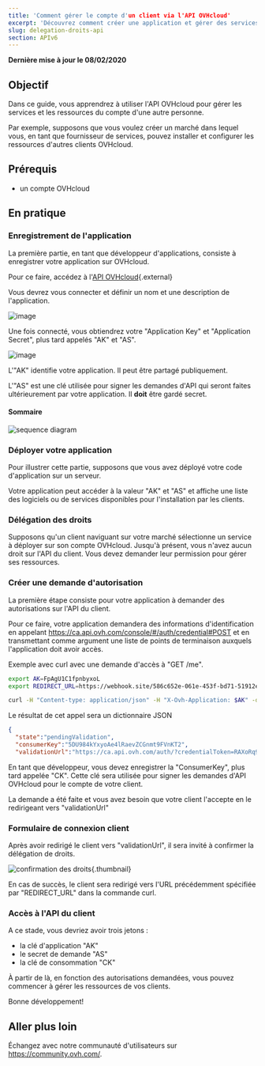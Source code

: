 ```yaml
---
title: 'Comment gérer le compte d'un client via l'API OVHcloud'
excerpt: 'Découvrez comment créer une application et gérer des services pour vos clients'
slug: delegation-droits-api
section: APIv6
---
```


**Dernière mise à jour le 08/02/2020**

## Objectif
Dans ce guide, vous apprendrez à utiliser l'API OVHcloud pour gérer les services et les ressources du compte d'une autre personne.

Par exemple, supposons que vous voulez créer un marché dans lequel vous, en tant que fournisseur de services, pouvez installer et configurer les ressources d'autres clients OVHcloud.

## Prérequis

- un compte OVHcloud

## En pratique

### Enregistrement de l'application

La première partie, en tant que développeur d'applications, consiste à enregistrer votre application sur OVHcloud.

Pour ce faire, accédez à l'[API OVHcloud](https://ca.api.ovh.com/createApp/){.external}

Vous devrez vous connecter et définir un nom et une description de l'application.

![image](images/createapp-ca.jpg)

Une fois connecté, vous obtiendrez votre "Application Key" et "Application Secret", plus tard appelés "AK" et "AS".

![image](images/ak-as-ca.jpg)

L'"AK" identifie votre application. Il peut être partagé publiquement.

L'"AS" est une clé utilisée pour signer les demandes d'API qui seront faites ultérieurement par votre application. Il **doit** être gardé secret.

#### Sommaire

![sequence diagram](images/sequence01-ca.png)

### Déployer votre application

Pour illustrer cette partie, supposons que vous avez déployé votre code d'application sur un serveur.

Votre application peut accéder à la valeur "AK" et "AS" et affiche une liste des logiciels ou de services disponibles pour l'installation par les clients.

### Délégation des droits

Supposons qu'un client naviguant sur votre marché sélectionne un service à déployer sur son compte OVHcloud. Jusqu'à présent, vous n'avez aucun droit sur l'API du client. Vous devez demander leur permission pour gérer ses ressources.

### Créer une demande d'autorisation

La première étape consiste pour votre application à demander des autorisations sur l'API du client.

Pour ce faire, votre application demandera des informations d'identification en appelant https://ca.api.ovh.com/console/#/auth/credential#POST et en transmettant comme argument une liste de points de terminaison auxquels l'application doit avoir accès.

<!--
Application Name: maketplace
Application Description: my little marketplace
Application Key: FpAgU1C1fpnbyxoL
Application Secret: UsNmaE8iqvAV6qT0VieCNVrSys9a5hkr
 -->

<!-- https://webhook.site/586c652e-061e-453f-bd71-51912e33419d -->

Exemple avec curl avec une demande d'accès à "GET /me".

```sh
export AK=FpAgU1C1fpnbyxoL
export REDIRECT_URL=https://webhook.site/586c652e-061e-453f-bd71-51912e33419d # usefull for debug

curl -H "Content-type: application/json" -H "X-Ovh-Application: $AK" -d '{"redirection": "$REDIRECT_URL", "accessRules": [{"method": "GET", "path": "/me"}]}' https://ca.api.ovh.com/1.0/auth/credential
```

Le résultat de cet appel sera un dictionnaire JSON

```json
{
  "state":"pendingValidation",
  "consumerKey":"5DU984kYxyoAe4lRaevZCGnmt9FVnKT2",
  "validationUrl":"https://ca.api.ovh.com/auth/?credentialToken=RAXoRq9FvUQFI1S6hE0HmkySyVp8aDWwIqBA3fYrOr0vVSMdpjqxFqp3IjyjGAfu"
```

En tant que développeur, vous devez enregistrer la "ConsumerKey", plus tard appelée "CK". Cette clé sera utilisée pour signer les demandes d'API OVHcloud pour le compte de votre client.

La demande a été faite et vous avez besoin que votre client l'accepte en le redirigeant vers "validationUrl"

### Formulaire de connexion client

Après avoir redirigé le client vers "validationUrl", il sera invité à confirmer la délégation de droits.

![confirmation des droits](images/validate-ck-ca.jpg){.thumbnail}

En cas de succès, le client sera redirigé vers l'URL précédemment spécifiée par "REDIRECT_URL" dans la commande curl.

### Accès à l'API du client

A ce stade, vous devriez avoir trois jetons :

- la clé d'application "AK"
- le secret de demande "AS"
- la clé de consommation "CK"

À partir de là, en fonction des autorisations demandées, vous pouvez commencer à gérer les ressources de vos clients.

Bonne développement!

## Aller plus loin

Échangez avec notre communauté d'utilisateurs sur <https://community.ovh.com/>.
